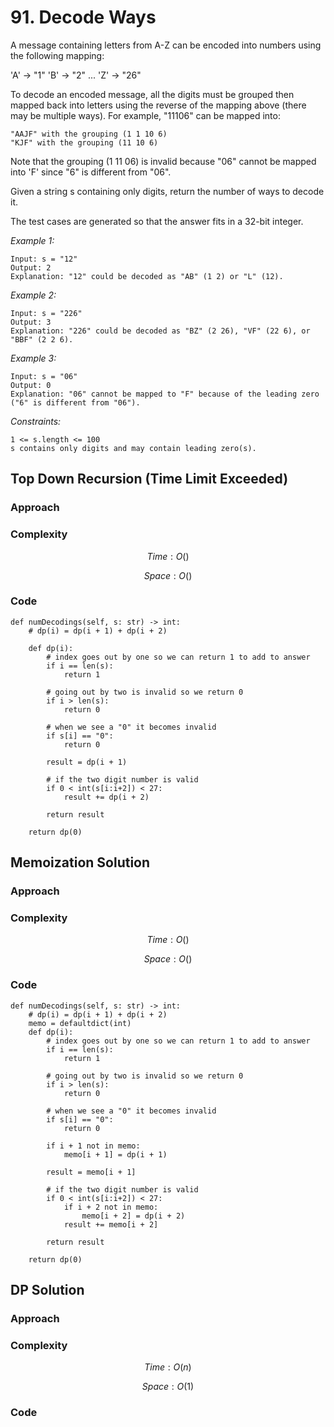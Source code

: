 # 91. Decode Ways
A message containing letters from A-Z can be encoded into numbers using the following mapping:

'A' -> "1"
'B' -> "2"
...
'Z' -> "26"

To decode an encoded message, all the digits must be grouped then mapped back into letters using the reverse of the mapping above (there may be multiple ways). For example, "11106" can be mapped into:

    "AAJF" with the grouping (1 1 10 6)
    "KJF" with the grouping (11 10 6)

Note that the grouping (1 11 06) is invalid because "06" cannot be mapped into 'F' since "6" is different from "06".

Given a string s containing only digits, return the number of ways to decode it.

The test cases are generated so that the answer fits in a 32-bit integer.

*Example 1:*

```
Input: s = "12"
Output: 2
Explanation: "12" could be decoded as "AB" (1 2) or "L" (12).
```

*Example 2:*

```
Input: s = "226"
Output: 3
Explanation: "226" could be decoded as "BZ" (2 26), "VF" (22 6), or "BBF" (2 2 6).
```

*Example 3:*

```
Input: s = "06"
Output: 0
Explanation: "06" cannot be mapped to "F" because of the leading zero ("6" is different from "06").
```

*Constraints:*

```
1 <= s.length <= 100
s contains only digits and may contain leading zero(s).
```

## Top Down Recursion (Time Limit Exceeded)

### Approach
<!-- Describe your approach to solving the problem. -->

### Complexity
$$Time: O()$$

$$Space: O()$$

### Code
```
def numDecodings(self, s: str) -> int:
    # dp(i) = dp(i + 1) + dp(i + 2)

    def dp(i):
        # index goes out by one so we can return 1 to add to answer
        if i == len(s):
            return 1

        # going out by two is invalid so we return 0
        if i > len(s):
            return 0

        # when we see a "0" it becomes invalid
        if s[i] == "0":
            return 0

        result = dp(i + 1)

        # if the two digit number is valid
        if 0 < int(s[i:i+2]) < 27:
            result += dp(i + 2)

        return result

    return dp(0)
```

## Memoization Solution

### Approach
<!-- Describe your approach to solving the problem. -->

### Complexity
$$Time: O()$$

$$Space: O()$$

### Code
```
def numDecodings(self, s: str) -> int:
    # dp(i) = dp(i + 1) + dp(i + 2)
    memo = defaultdict(int)
    def dp(i):
        # index goes out by one so we can return 1 to add to answer
        if i == len(s):
            return 1

        # going out by two is invalid so we return 0
        if i > len(s):
            return 0

        # when we see a "0" it becomes invalid
        if s[i] == "0":
            return 0

        if i + 1 not in memo:
            memo[i + 1] = dp(i + 1)

        result = memo[i + 1]

        # if the two digit number is valid
        if 0 < int(s[i:i+2]) < 27:
            if i + 2 not in memo:
                memo[i + 2] = dp(i + 2)
            result += memo[i + 2]

        return result

    return dp(0)
```

## DP Solution

### Approach
<!-- Describe your approach to solving the problem. -->

### Complexity
$$Time: O(n)$$

$$Space: O(1)$$

### Code
```

```